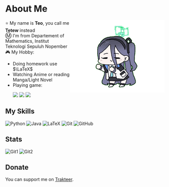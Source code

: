 # About Me 

<img align="right" alt="Anime GIF" src="https://github.com/TetewHeroez/Asisten-things/blob/main/Asisten%20Laboratorium/Alpro%201/PPT/Graphicx/Arisu%20Dance/Arisu%20Dance.gif" width="300"/>

:star: My name is **Teo**, you call me **Tetew** instead <br>:m: I'm from Departement of Mathematics, Institut Teknologi Sepuluh Nopember <br>:video_game: My Hobby: 
- Doing homework use $\LaTeX$
- Watching Anime or reading Manga/Light Novel
- Playing game: <p>
<img src="https://cdn2.steamgriddb.com/icon_thumb/54795ec619ebda94c86d00184861c96f.png" width="60"/> <img src="https://static.wikia.nocookie.net/mobile-legends/images/f/fb/MLBB_icon.png/revision/latest?cb=20241013132437" width="60"/> <img src="https://iconpusher.com/_next/image?url=https%3A%2F%2Fimg.iconpusher.com%2Fcom.nexon.bluearchive%2F20211212.png&w=256&q=75" width="60"/>
</p>

## My Skills
![Python](https://img.shields.io/badge/python-3670A0?style=for-the-badge&logo=python&logoColor=ffdd54) ![Java](https://img.shields.io/badge/java-%23ED8B00.svg?style=for-the-badge&logo=openjdk&logoColor=white) ![LaTeX](https://img.shields.io/badge/latex-%23008080.svg?style=for-the-badge&logo=latex&logoColor=white) ![Git](https://img.shields.io/badge/git-%23F05033.svg?style=for-the-badge&logo=git&logoColor=white) ![GitHub](https://img.shields.io/badge/github-%23121011.svg?style=for-the-badge&logo=github&logoColor=white)

## Stats
![Git1](https://github-readme-stats.vercel.app/api?username=tetewheroez&theme=tokyonight&show_icons=true&hide_border=true&count_private=true) ![Git2](https://github-readme-stats.vercel.app/api/top-langs/?username=tetewheroez&theme=tokyonight&show_icons=true&hide_border=true&layout=compact)

## Donate
You can support me on [Trakteer][trakteer].

[trakteer]: https://trakteer.id/tetewheroez
